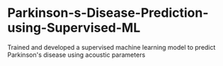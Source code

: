 # Parkinson-s-Disease-Prediction-using-Supervised-ML
Trained and developed a supervised machine learning model to predict Parkinson's disease using acoustic parameters
